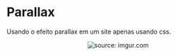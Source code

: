 # Parallax
Usando o efeito parallax em um site apenas usando css.

<p align="center"> 
    <img src="https://i.imgur.com/hYlJBmL.gif" title="source: imgur.com" />   
</p>
